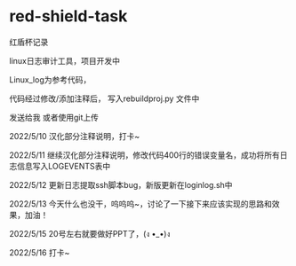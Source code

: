 # red-shield-task
红盾杯记录

linux日志审计工具，项目开发中



Linux_log为参考代码，

代码经过修改/添加注释后， 写入rebuildproj.py 文件中

发送给我 或者使用git上传



2022/5/10  汉化部分注释说明，打卡~

2022/5/11 继续汉化部分注释说明，修改代码400行的错误变量名，成功将所有日志信息写入LOGEVENTS表中

2022/5/12 更新日志提取ssh脚本bug，新版更新在loginlog.sh中

2022/5/13 今天什么也没干，呜呜呜~，讨论了一下接下来应该实现的思路和效果，加油！

2022/5/15 20号左右就要做好PPT了，(ง •_•)ง

2022/5/16 打卡~
